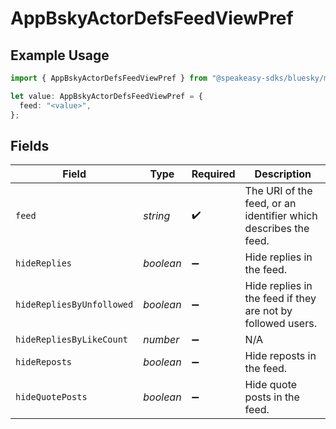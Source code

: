 # AppBskyActorDefsFeedViewPref

## Example Usage

```typescript
import { AppBskyActorDefsFeedViewPref } from "@speakeasy-sdks/bluesky/models/components";

let value: AppBskyActorDefsFeedViewPref = {
  feed: "<value>",
};
```

## Fields

| Field                                                           | Type                                                            | Required                                                        | Description                                                     |
| --------------------------------------------------------------- | --------------------------------------------------------------- | --------------------------------------------------------------- | --------------------------------------------------------------- |
| `feed`                                                          | *string*                                                        | :heavy_check_mark:                                              | The URI of the feed, or an identifier which describes the feed. |
| `hideReplies`                                                   | *boolean*                                                       | :heavy_minus_sign:                                              | Hide replies in the feed.                                       |
| `hideRepliesByUnfollowed`                                       | *boolean*                                                       | :heavy_minus_sign:                                              | Hide replies in the feed if they are not by followed users.     |
| `hideRepliesByLikeCount`                                        | *number*                                                        | :heavy_minus_sign:                                              | N/A                                                             |
| `hideReposts`                                                   | *boolean*                                                       | :heavy_minus_sign:                                              | Hide reposts in the feed.                                       |
| `hideQuotePosts`                                                | *boolean*                                                       | :heavy_minus_sign:                                              | Hide quote posts in the feed.                                   |